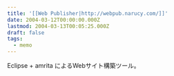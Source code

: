 ```yaml
---
title: '[[Web Publisher|http://webpub.narucy.com/]]'
date: 2004-03-12T00:00:00.000Z
lastmod: 2004-03-13T00:05:25.000Z
draft: false
tags:
  - memo
---
```


Eclipse + amrita によるWebサイト構築ツール。
